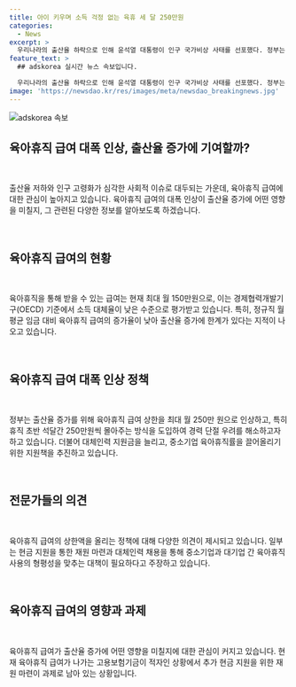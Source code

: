 ```yaml
---
title: 아이 키우며 소득 걱정 없는 육휴 세 달 250만원
categories:
  - News
excerpt: >
  우리나라의 출산율 하락으로 인해 윤석열 대통령이 인구 국가비상 사태를 선포했다. 정부는 육아휴직 급여 상한을 최대 월 250만 원으로 인상하고, 휴직 초반 석달간 250만원씩 지급하는 방식 등 선의의 정책을 제안했으나 여전히 아빠들의 육아휴직 사용 가능성은 미지수다. 대체인력 지원금 확대, 중소기업 육아휴직 관련 보상제도 도입 등 다양한 대책이 필요하며, 육아휴직 급여로 지출되는 고용보험기금 적자 문제에 대한 대응도 필요하다는 전민정의 보도였습니다.
feature_text: >
  ## adskorea 실시간 뉴스 속보입니다.

  우리나라의 출산율 하락으로 인해 윤석열 대통령이 인구 국가비상 사태를 선포했다. 정부는 육아휴직 급여 상한을 최대 월 250만 원으로 인상하고, 휴직 초반 석달간 250만원씩 지급하는 방식 등 선의의 정책을 제안했으나 여전히 아빠들의 육아휴직 사용 가능성은 미지수다. 대체인력 지원금 확대, 중소기업 육아휴직 관련 보상제도 도입 등 다양한 대책이 필요하며, 육아휴직 급여로 지출되는 고용보험기금 적자 문제에 대한 대응도 필요하다는 전민정의 보도였습니다.
image: 'https://newsdao.kr/res/images/meta/newsdao_breakingnews.jpg'
---
```


<p><img src="https://newsdao.kr/res/images/meta/newsdao_breakingnews.jpg" alt="adskorea 속보" /></p>

<h2 data-ke-size="size26">육아휴직 급여 대폭 인상, 출산율 증가에 기여할까?</h2>

<p data-ke-size="size16">&nbsp;</p>

<p>출산율 저하와 인구 고령화가 심각한 사회적 이슈로 대두되는 가운데, 육아휴직 급여에 대한 관심이 높아지고 있습니다. 육아휴직 급여의 대폭 인상이 출산율 증가에 어떤 영향을 미칠지, 그 관련된 다양한 정보를 알아보도록 하겠습니다.</p>

<p data-ke-size="size16">&nbsp;</p>

<h2 data-ke-size="size26">육아휴직 급여의 현황</h2>

<p data-ke-size="size16">&nbsp;</p>

<p>육아휴직을 통해 받을 수 있는 급여는 현재 최대 월 150만원으로, 이는 경제협력개발기구(OECD) 기준에서 소득 대체율이 낮은 수준으로 평가받고 있습니다. 특히, 정규직 월 평균 임금 대비 육아휴직 급여의 증가율이 낮아 출산율 증가에 한계가 있다는 지적이 나오고 있습니다.</p>

<p data-ke-size="size16">&nbsp;</p>

<h2 data-ke-size="size26">육아휴직 급여 대폭 인상 정책</h2>

<p data-ke-size="size16">&nbsp;</p>

<p>정부는 출산율 증가를 위해 육아휴직 급여 상한을 최대 월 250만 원으로 인상하고, 특히 휴직 초반 석달간 250만원씩 몰아주는 방식을 도입하여 경력 단절 우려를 해소하고자 하고 있습니다. 더불어 대체인력 지원금을 늘리고, 중소기업 육아휴직률을 끌어올리기 위한 지원책을 추진하고 있습니다.</p>

<p data-ke-size="size16">&nbsp;</p>

<h2 data-ke-size="size26">전문가들의 의견</h2>

<p data-ke-size="size16">&nbsp;</p>

<p>육아휴직 급여의 상한액을 올리는 정책에 대해 다양한 의견이 제시되고 있습니다. 일부는 현금 지원을 통한 재원 마련과 대체인력 채용을 통해 중소기업과 대기업 간 육아휴직 사용의 형평성을 맞추는 대책이 필요하다고 주장하고 있습니다.</p>

<p data-ke-size="size16">&nbsp;</p>

<h2 data-ke-size="size26">육아휴직 급여의 영향과 과제</h2>

<p data-ke-size="size16">&nbsp;</p>

<p>육아휴직 급여가 출산율 증가에 어떤 영향을 미칠지에 대한 관심이 커지고 있습니다. 현재 육아휴직 급여가 나가는 고용보험기금이 적자인 상황에서 추가 현금 지원을 위한 재원 마련이 과제로 남아 있는 상황입니다.</p>

<p data-ke-size="size16">&nbsp;</p>

